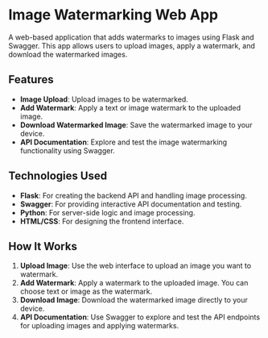 # Image Watermarking Web App

A web-based application that adds watermarks to images using Flask and Swagger. This app allows users to upload images, apply a watermark, and download the watermarked images.

## Features

- **Image Upload**: Upload images to be watermarked.
- **Add Watermark**: Apply a text or image watermark to the uploaded image.
- **Download Watermarked Image**: Save the watermarked image to your device.
- **API Documentation**: Explore and test the image watermarking functionality using Swagger.

## Technologies Used

- **Flask**: For creating the backend API and handling image processing.
- **Swagger**: For providing interactive API documentation and testing.
- **Python**: For server-side logic and image processing.
- **HTML/CSS**: For designing the frontend interface.

## How It Works

1. **Upload Image**: Use the web interface to upload an image you want to watermark.
2. **Add Watermark**: Apply a watermark to the uploaded image. You can choose text or image as the watermark.
3. **Download Image**: Download the watermarked image directly to your device.
4. **API Documentation**: Use Swagger to explore and test the API endpoints for uploading images and applying watermarks.
